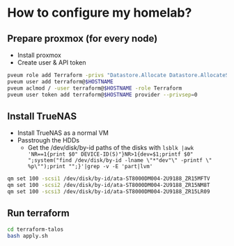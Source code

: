 # How to configure my homelab?

## Prepare proxmox (for every node)

- Install proxmox
- Create user & API token

```bash
pveum role add Terraform -privs "Datastore.Allocate Datastore.AllocateSpace Datastore.AllocateTemplate Datastore.Audit Pool.Allocate Sys.Audit Sys.Console Sys.Modify SDN.Use VM.Allocate VM.Audit VM.Clone VM.Config.CDROM VM.Config.Cloudinit VM.Config.CPU VM.Config.Disk VM.Config.HWType VM.Config.Memory VM.Config.Network VM.Config.Options VM.Migrate VM.Monitor VM.PowerMgmt User.Modify"
pveum user add terraform@$HOSTNAME
pveum aclmod / -user terraform@$HOSTNAME -role Terraform
pveum user token add terraform@$HOSTNAME provider --privsep=0
```

## Install TrueNAS

- Install TrueNAS as a normal VM
- Passtrough the HDDs
  - Get the /dev/disk/by-id paths of the disks with `lsblk |awk 'NR==1{print $0" DEVICE-ID(S)"}NR>1{dev=$1;printf $0" ";system("find /dev/disk/by-id -lname \"*"dev"\" -printf \" %p\"");print "";}'|grep -v -E 'part|lvm'`

```bash
qm set 100 -scsi1 /dev/disk/by-id/ata-ST8000DM004-2U9188_ZR15MFTV
qm set 100 -scsi2 /dev/disk/by-id/ata-ST8000DM004-2U9188_ZR15NM8T
qm set 100 -scsi3 /dev/disk/by-id/ata-ST8000DM004-2U9188_ZR15LR09
```

## Run terraform

```bash
cd terraform-talos
bash apply.sh
```
